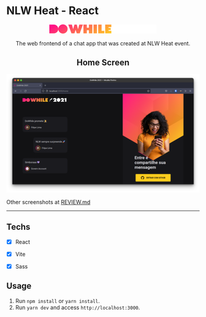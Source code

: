 <h1>
NLW Heat - React
</h1>

<p align="center">
  <img width="280" src="./src/assets/logo.svg">
</p>  

<p align="center">The web frontend of a chat app that was created at NLW Heat event.</p>
<!-- <p align="center">Deployed <a href="https://nlw-react.vercel.app">here</a>.</p> -->


<h2 align="center">
Home Screen
</h2>

<p align="center">
  <img width="600" src="./src/assets/screenshots/screenshot1.png" alt="" />
<p/>

Other screenshots at [REVIEW.md](./REVIEW.md)

<hr>


## Techs

- [x] React
- [x] Vite
- [x] Sass


## Usage

1. Run `npm install` or `yarn install`.<br />
2. Run `yarn dev` and access `http://localhost:3000`.<br />

